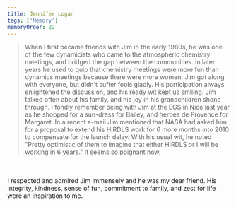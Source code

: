 ```yaml
---
title: Jennifer Logan
tags: ['Memory']
memoryOrder: 22
---
```


> When I first became friends with Jim in the early 1980s, he was one of the few dynamicists who came to the atmospheric chemistry meetings, and bridged the gap between the communities. In later years he used to quip that chemistry meetings were more fun than dynamics meetings because there were more women. Jim got along with everyone, but didn't suffer fools gladly. His participation always enlightened the discussion, and his ready wit kept us smiling. Jim talked often about his family, and his joy in his grandchildren shone through. I fondly remember being with Jim at the EGS in Nice last year as he shopped for a sun-dress for Bailey, and herbes de Provence for Margaret. In a recent e-mail Jim mentioned that NASA had asked him for a proposal to extend his HIRDLS work for 6 more months into 2010 to compensate for the launch delay. With his usual wit, he noted &quot;Pretty optimistic of them to imagine that either HIRDLS or I will be working in 6 years.&quot; It seems so poignant now. <br /><br />I respected and admired Jim immensely and he was my dear friend. His integrity, kindness, sense of fun, commitment to family, and zest for life were an inspiration to me.
  